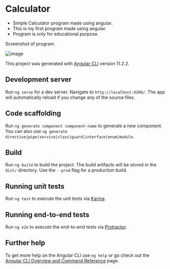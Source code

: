 # Calculator

  * Simple Calculator program made using angular. 
  * This is my first program made using angular. 
  * Program is only for educational purpose.
  
Screenshot of program.

![image](https://user-images.githubusercontent.com/39219085/112095408-73581200-8bc2-11eb-9f25-8dae39d0221a.png)


This project was generated with [Angular CLI](https://github.com/angular/angular-cli) version 11.2.2.
  

## Development server

Run `ng serve` for a dev server. Navigate to `http://localhost:4200/`. The app will automatically reload if you change any of the source files.

## Code scaffolding

Run `ng generate component component-name` to generate a new component. You can also use `ng generate directive|pipe|service|class|guard|interface|enum|module`.

## Build

Run `ng build` to build the project. The build artifacts will be stored in the `dist/` directory. Use the `--prod` flag for a production build.

## Running unit tests

Run `ng test` to execute the unit tests via [Karma](https://karma-runner.github.io).

## Running end-to-end tests

Run `ng e2e` to execute the end-to-end tests via [Protractor](http://www.protractortest.org/).

## Further help

To get more help on the Angular CLI use `ng help` or go check out the [Angular CLI Overview and Command Reference](https://angular.io/cli) page.
